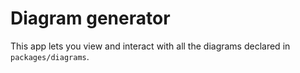 # Diagram generator

This app lets you view and interact with all the diagrams declared in `packages/diagrams`.